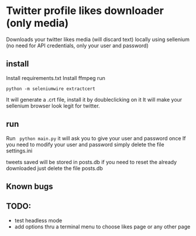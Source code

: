 # Twitter profile likes downloader (only media)

Downloads your twitter likes media (will discard text) locally using sellenium (no need for API credentials, only your user and password)

## install

Install requirements.txt
Install ffmpeg
run 
```
python -m seleniumwire extractcert
```

It will generate a .crt file, install it by doubleclicking on it
It will make your sellenium browser look legit for twitter.

## run

Run ``` python main.py``` it will ask you to give your user and password once
If you need to modify your user and password simply delete the file settings.ini

tweets saved will be stored in posts.db if you need to reset the already downloaded just delete the file posts.db

## Known bugs


## TODO:

- test headless mode
- add options thru a terminal menu to choose likes page or any other page

